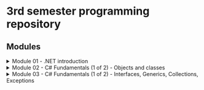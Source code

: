 # 3rd semester programming repository

## Modules 
<details>
<summary>Module 01 - .NET introduction</summary>
  
 - [Hello World](https://github.com/UCN-programming-3-jfk/HelloWorld)  
 - [Command Line Calculator](https://github.com/UCN-programming-3-jfk/CommandLineCalculator)  
 - [Challenge: Message Files](https://github.com/UCN-programming-3-jfk/MessageFilesChallenge)  
</details>
<details>
<summary>Module 02 - C# Fundamentals (1 of 2) - Objects and classes</summary>
  
 - [Company Class Exercise](https://github.com/UCN-programming-3-jfk/ClassExercise)  
 - [Adventure game (including challenge)](https://github.com/UCN-programming-3-jfk/AdventureGame)
</details>
<details>
<summary>Module 03 - C# Fundamentals (1 of 2) - Interfaces, Generics, Collections, Exceptions </summary>
  
 - [IComparable Exercise Starter](https://github.com/UCN-programming-3-jfk/ClassExercise)  
 - [IComparable Exercise Solution](https://github.com/UCN-programming-3-jfk/ClassExerciseSolution)  
 - [RentalService](https://github.com/UCN-programming-3-jfk/RentalService)
</details>
